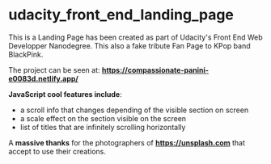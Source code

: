 # udacity_front_end_landing_page


This is a Landing Page has been created as part of Udacity's Front End Web Developper Nanodegree. 
This also a fake tribute Fan Page to KPop band BlackPink.

The project can be seen at: **https://compassionate-panini-e0083d.netlify.app/**

**JavaScript cool features include**:
* a scroll info that changes depending of the visible section on screen
* a scale effect on the section visible on the screen
* list of titles that are infinitely scrolling horizontally

A **massive thanks** for the photographers of **https://unsplash.com** that accept to use their creations. 
